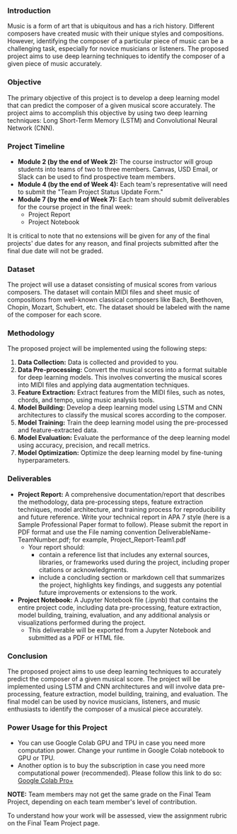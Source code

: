 ### Introduction

Music is a form of art that is ubiquitous and has a rich history. Different composers have created music with their unique styles and compositions. However, identifying the composer of a particular piece of music can be a challenging task, especially for novice musicians or listeners. The proposed project aims to use deep learning techniques to identify the composer of a given piece of music accurately.

### Objective

The primary objective of this project is to develop a deep learning model that can predict the composer of a given musical score accurately. The project aims to accomplish this objective by using two deep learning techniques: Long Short-Term Memory (LSTM) and Convolutional Neural Network (CNN).

### Project Timeline

- **Module 2 (by the end of Week 2):** The course instructor will group students into teams of two to three members. Canvas, USD Email, or Slack can be used to find prospective team members.
- **Module 4 (by the end of Week 4):** Each team's representative will need to submit the "Team Project Status Update Form."
- **Module 7 (by the end of Week 7):** Each team should submit deliverables for the course project in the final week:
  - Project Report
  - Project Notebook

It is critical to note that no extensions will be given for any of the final projects' due dates for any reason, and final projects submitted after the final due date will not be graded.

### Dataset

The project will use a dataset consisting of musical scores from various composers. The dataset will contain MIDI files and sheet music of compositions from well-known classical composers like Bach, Beethoven, Chopin, Mozart, Schubert, etc. The dataset should be labeled with the name of the composer for each score.

### Methodology

The proposed project will be implemented using the following steps:

1. **Data Collection:** Data is collected and provided to you.
2. **Data Pre-processing:** Convert the musical scores into a format suitable for deep learning models. This involves converting the musical scores into MIDI files and applying data augmentation techniques.
3. **Feature Extraction:** Extract features from the MIDI files, such as notes, chords, and tempo, using music analysis tools.
4. **Model Building:** Develop a deep learning model using LSTM and CNN architectures to classify the musical scores according to the composer.
5. **Model Training:** Train the deep learning model using the pre-processed and feature-extracted data.
6. **Model Evaluation:** Evaluate the performance of the deep learning model using accuracy, precision, and recall metrics.
7. **Model Optimization:** Optimize the deep learning model by fine-tuning hyperparameters.

### Deliverables

- **Project Report:** A comprehensive documentation/report that describes the methodology, data pre-processing steps, feature extraction techniques, model architecture, and training process for reproducibility and future reference. Write your technical report in APA 7 style (here is a Sample Professional Paper format to follow). Please submit the report in PDF format and use the File naming convention DeliverableName-TeamNumber.pdf; for example, Project_Report-Team1.pdf
  - Your report should:
    - contain a reference list that includes any external sources, libraries, or frameworks used during the project, including proper citations or acknowledgments.
    - include a concluding section or markdown cell that summarizes the project, highlights key findings, and suggests any potential future improvements or extensions to the work.
- **Project Notebook:** A Jupyter Notebook file (.ipynb) that contains the entire project code, including data pre-processing, feature extraction, model building, training, evaluation, and any additional analysis or visualizations performed during the project.
  - This deliverable will be exported from a Jupyter Notebook and submitted as a PDF or HTML file.

### Conclusion

The proposed project aims to use deep learning techniques to accurately predict the composer of a given musical score. The project will be implemented using LSTM and CNN architectures and will involve data pre-processing, feature extraction, model building, training, and evaluation. The final model can be used by novice musicians, listeners, and music enthusiasts to identify the composer of a musical piece accurately.

### Power Usage for this Project

- You can use Google Colab GPU and TPU in case you need more computation power. Change your runtime in Google Colab notebook to GPU or TPU.
- Another option is to buy the subscription in case you need more computational power (recommended). Please follow this link to do so: [Google Colab Pro+](https://colab.research.google.com/signup)

**NOTE:** Team members may not get the same grade on the Final Team Project, depending on each team member's level of contribution.

To understand how your work will be assessed, view the assignment rubric on the Final Team Project page.